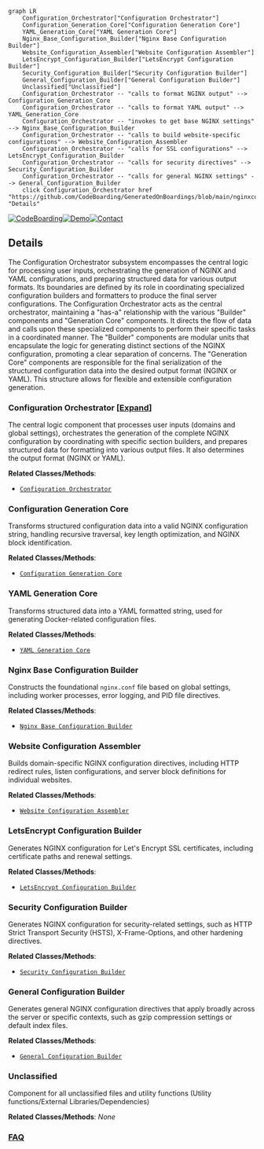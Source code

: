 ```mermaid
graph LR
    Configuration_Orchestrator["Configuration Orchestrator"]
    Configuration_Generation_Core["Configuration Generation Core"]
    YAML_Generation_Core["YAML Generation Core"]
    Nginx_Base_Configuration_Builder["Nginx Base Configuration Builder"]
    Website_Configuration_Assembler["Website Configuration Assembler"]
    LetsEncrypt_Configuration_Builder["LetsEncrypt Configuration Builder"]
    Security_Configuration_Builder["Security Configuration Builder"]
    General_Configuration_Builder["General Configuration Builder"]
    Unclassified["Unclassified"]
    Configuration_Orchestrator -- "calls to format NGINX output" --> Configuration_Generation_Core
    Configuration_Orchestrator -- "calls to format YAML output" --> YAML_Generation_Core
    Configuration_Orchestrator -- "invokes to get base NGINX settings" --> Nginx_Base_Configuration_Builder
    Configuration_Orchestrator -- "calls to build website-specific configurations" --> Website_Configuration_Assembler
    Configuration_Orchestrator -- "calls for SSL configurations" --> LetsEncrypt_Configuration_Builder
    Configuration_Orchestrator -- "calls for security directives" --> Security_Configuration_Builder
    Configuration_Orchestrator -- "calls for general NGINX settings" --> General_Configuration_Builder
    click Configuration_Orchestrator href "https://github.com/CodeBoarding/GeneratedOnBoardings/blob/main/nginxconfig.io/Configuration_Orchestrator.md" "Details"
```

[![CodeBoarding](https://img.shields.io/badge/Generated%20by-CodeBoarding-9cf?style=flat-square)](https://github.com/CodeBoarding/CodeBoarding)[![Demo](https://img.shields.io/badge/Try%20our-Demo-blue?style=flat-square)](https://www.codeboarding.org/diagrams)[![Contact](https://img.shields.io/badge/Contact%20us%20-%20contact@codeboarding.org-lightgrey?style=flat-square)](mailto:contact@codeboarding.org)

## Details

The Configuration Orchestrator subsystem encompasses the central logic for processing user inputs, orchestrating the generation of NGINX and YAML configurations, and preparing structured data for various output formats. Its boundaries are defined by its role in coordinating specialized configuration builders and formatters to produce the final server configurations. The Configuration Orchestrator acts as the central orchestrator, maintaining a "has-a" relationship with the various "Builder" components and "Generation Core" components. It directs the flow of data and calls upon these specialized components to perform their specific tasks in a coordinated manner. The "Builder" components are modular units that encapsulate the logic for generating distinct sections of the NGINX configuration, promoting a clear separation of concerns. The "Generation Core" components are responsible for the final serialization of the structured configuration data into the desired output format (NGINX or YAML). This structure allows for flexible and extensible configuration generation.

### Configuration Orchestrator [[Expand]](./Configuration_Orchestrator.md)
The central logic component that processes user inputs (domains and global settings), orchestrates the generation of the complete NGINX configuration by coordinating with specific section builders, and prepares structured data for formatting into various output files. It also determines the output format (NGINX or YAML).


**Related Classes/Methods**:

- <a href="https://github.com/digitalocean/nginxconfig.io/blob/master/src/nginxconfig/generators/index.js" target="_blank" rel="noopener noreferrer">`Configuration Orchestrator`</a>


### Configuration Generation Core
Transforms structured configuration data into a valid NGINX configuration string, handling recursive traversal, key length optimization, and NGINX block identification.


**Related Classes/Methods**:

- <a href="https://github.com/digitalocean/nginxconfig.io/blob/master/src/nginxconfig/generators/to_conf.js" target="_blank" rel="noopener noreferrer">`Configuration Generation Core`</a>


### YAML Generation Core
Transforms structured data into a YAML formatted string, used for generating Docker-related configuration files.


**Related Classes/Methods**:

- <a href="https://github.com/digitalocean/nginxconfig.io/blob/master/src/nginxconfig/generators/to_yaml.js" target="_blank" rel="noopener noreferrer">`YAML Generation Core`</a>


### Nginx Base Configuration Builder
Constructs the foundational `nginx.conf` file based on global settings, including worker processes, error logging, and PID file directives.


**Related Classes/Methods**:

- <a href="https://github.com/digitalocean/nginxconfig.io/blob/master/src/nginxconfig/generators/conf/nginx.conf.js" target="_blank" rel="noopener noreferrer">`Nginx Base Configuration Builder`</a>


### Website Configuration Assembler
Builds domain-specific NGINX configuration directives, including HTTP redirect rules, listen configurations, and server block definitions for individual websites.


**Related Classes/Methods**:

- <a href="https://github.com/digitalocean/nginxconfig.io/blob/master/src/nginxconfig/generators/conf/website.conf.js" target="_blank" rel="noopener noreferrer">`Website Configuration Assembler`</a>


### LetsEncrypt Configuration Builder
Generates NGINX configuration for Let's Encrypt SSL certificates, including certificate paths and renewal settings.


**Related Classes/Methods**:

- <a href="https://github.com/digitalocean/nginxconfig.io/blob/master/src/nginxconfig/generators/conf/letsencrypt.conf.js" target="_blank" rel="noopener noreferrer">`LetsEncrypt Configuration Builder`</a>


### Security Configuration Builder
Generates NGINX configuration for security-related settings, such as HTTP Strict Transport Security (HSTS), X-Frame-Options, and other hardening directives.


**Related Classes/Methods**:

- <a href="https://github.com/digitalocean/nginxconfig.io/blob/master/src/nginxconfig/generators/conf/security.conf.js" target="_blank" rel="noopener noreferrer">`Security Configuration Builder`</a>


### General Configuration Builder
Generates general NGINX configuration directives that apply broadly across the server or specific contexts, such as gzip compression settings or default index files.


**Related Classes/Methods**:

- <a href="https://github.com/digitalocean/nginxconfig.io/blob/master/src/nginxconfig/generators/conf/general.conf.js" target="_blank" rel="noopener noreferrer">`General Configuration Builder`</a>


### Unclassified
Component for all unclassified files and utility functions (Utility functions/External Libraries/Dependencies)


**Related Classes/Methods**: _None_



### [FAQ](https://github.com/CodeBoarding/GeneratedOnBoardings/tree/main?tab=readme-ov-file#faq)